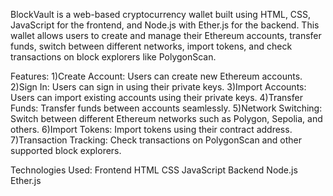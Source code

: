 BlockVault is a web-based cryptocurrency wallet built using HTML, CSS, JavaScript for the frontend, and Node.js with Ether.js for the backend. This wallet allows users to create and manage their Ethereum accounts, transfer funds, switch between different networks, import tokens, and check transactions on block explorers like PolygonScan.

Features:
1)Create Account: Users can create new Ethereum accounts.
2)Sign In: Users can sign in using their private keys.
3)Import Accounts: Users can import existing accounts using their private keys.
4)Transfer Funds: Transfer funds between accounts seamlessly.
5)Network Switching: Switch between different Ethereum networks such as Polygon, Sepolia, and others.
6)Import Tokens: Import tokens using their contract address.
7)Transaction Tracking: Check transactions on PolygonScan and other supported block explorers.

Technologies Used:
Frontend
HTML
CSS
JavaScript
Backend
Node.js
Ether.js
